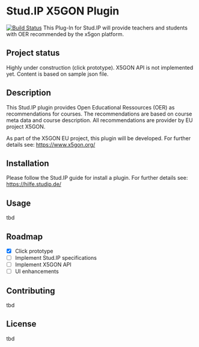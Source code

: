 # Stud.IP X5GON Plugin
[![Build Status](https://travis-ci.org/virtUOS/studip-x5.svg?branch=master)](https://travis-ci.org/virtUOS/studip-x5)
This Plug-In for Stud.IP will provide teachers and students with OER recommended by the x5gon platform.

## Project status
Highly under construction (click prototype).
X5GON API is not implemented yet. Content is based on sample json file.

## Description
This Stud.IP plugin provides Open Educational Ressources (OER) as recommendations for courses. The recommendations are based on course meta data and course description. All recommendations are provider by EU project X5GON.

As part of the X5GON EU project, this plugin will be developed.
For further details see: https://www.x5gon.org/

## Installation
Please follow the Stud.IP guide for install a plugin.
For further details see: https://hilfe.studip.de/

## Usage
tbd

## Roadmap
- [X] Click prototype
- [ ] Implement Stud.IP specifications
- [ ] Implement X5GON API
- [ ] UI enhancements

## Contributing
tbd

## License
tbd